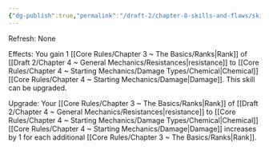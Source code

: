 ```yaml
---
{"dg-publish":true,"permalink":"/draft-2/chapter-8-skills-and-flaws/skill-list/vitality/rank-1/chemical-resistance/"}
---
```


Refresh: None

Effects:
You gain 1 [[Core Rules/Chapter 3 ~ The Basics/Ranks\|Rank]] of [[Draft 2/Chapter 4 ~ General Mechanics/Resistances\|resistance]] to [[Core Rules/Chapter 4 ~ Starting Mechanics/Damage Types/Chemical\|Chemical]] [[Core Rules/Chapter 4 ~ Starting Mechanics/Damage\|Damage]].
This skill can be upgraded.

Upgrade:
Your [[Core Rules/Chapter 3 ~ The Basics/Ranks\|Rank]] of [[Draft 2/Chapter 4 ~ General Mechanics/Resistances\|resistance]] to [[Core Rules/Chapter 4 ~ Starting Mechanics/Damage Types/Chemical\|Chemical]] [[Core Rules/Chapter 4 ~ Starting Mechanics/Damage\|Damage]] increases by 1 for each additional [[Core Rules/Chapter 3 ~ The Basics/Ranks\|Rank]].